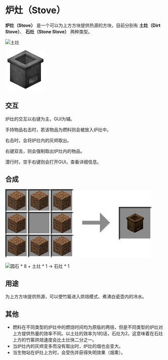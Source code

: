 # 炉灶（Stove）

**炉灶（Stove）** 是一个可以为上方方块提供热源的方块，目前分别有 **土灶（Dirt Stove）**、 **石灶（Stone Stove）** 两种类型。

![&#x571F;&#x7076;](../.gitbook/assets/dirt_stove%20%281%29.png)

![&#x77F3;&#x7076;](../.gitbook/assets/stone_stove.png)

## 交互

炉灶的交互以右键为主，GUI为辅。

手持物品右击时，若该物品为燃料则会被放入炉灶中。

右击时，会将炉灶内的灰烬取出。

右键双击，则会强制取出炉灶内的物品。

潜行时，空手右键则会打开GUI，查看详细信息。

## 合成

![&#x4EFB;&#x610F;&#x6CE5;&#x571F; \* 8 &#x2192; &#x571F;&#x7076; \* 1](../.gitbook/assets/dirt_stove_recipe.png)

![&#x5706;&#x77F3; \* 8 + &#x571F;&#x7076; \* 1 &#x2192; &#x77F3;&#x7076; \* 1](../.gitbook/assets/stone_stove_recipe%20%281%29.png)

## 用途

为上方方块提供热源，可以使竹匾进入烘焙模式、煮沸白瓷壶内的冷水。

## 其他

* 燃料在不同类型的炉灶中的燃烧时间均为原版的两倍，但是不同类型的炉灶对上方提供热量的效率不同。以土灶的效率为1的话，石灶为2。这意味着在石灶上方的竹匾烘焙速度会比土灶快二分之一。
* 当炉灶内的灰烬变多而没有取出时，炉灶的烟也会变大。
* 当生物站在炉灶上方时，会受伤并获得失明效果（烟熏）。

